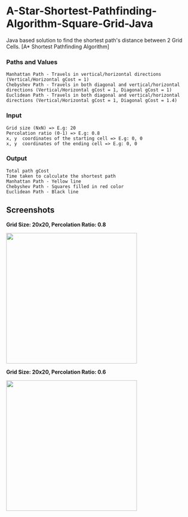 # A-Star-Shortest-Pathfinding-Algorithm-Square-Grid-Java

Java based solution to find the shortest path's distance between 2 Grid Cells. [A* Shortest Pathfinding Algorithm]

### Paths and Values
```
Manhattan Path - Travels in vertical/horizontal directions (Vertical/Horizontal gCost = 1)
Chebyshev Path - Travels in both diagonal and vertical/horizontal directions (Vertical/Horizontal gCost = 1, Diagonal gCost = 1)
Euclidean Path - Travels in both diagonal and vertical/horizontal directions (Vertical/Horizontal gCost = 1, Diagonal gCost = 1.4)
```

### Input
```
Grid size (NxN) => E.g: 20
Percolation ratio (0-1) => E.g: 0.8
x, y  coordinates of the starting cell => E.g: 0, 0
x, y  coordinates of the ending cell => E.g: 0, 0
```

### Output
```
Total path gCost 
Time taken to calculate the shortest path
Manhattan Path - Yellow line
Chebyshev Path - Squares filled in red color
Euclidean Path - Black line
```

## Screenshots

**Grid Size: 20x20, Percolation Ratio: 0.8**

<img src="http://i.imgur.com/TK91JQ9.png" width="350">

**Grid Size: 20x20, Percolation Ratio: 0.6**

<img src="http://i.imgur.com/tJH5BUp.png" width="350">

